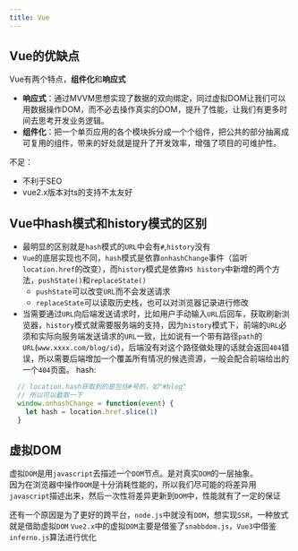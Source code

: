 ```yaml
---
title: Vue
---
```


## Vue的优缺点

Vue有两个特点，**组件化**和**响应式**

+ **响应式**：通过MVVM思想实现了数据的双向绑定，同过虚拟DOM让我们可以用数据操作DOM，而不必去操作真实的DOM，提升了性能，让我们有更多时间去思考开发业务逻辑。
+ **组件化**：把一个单页应用的各个模块拆分成一个个组件，把公共的部分抽离成可复用的组件，带来的好处就是提升了开发效率，增强了项目的可维护性。
  
不足：
  + 不利于SEO
  + vue2.x版本对ts的支持不太友好

## Vue中hash模式和history模式的区别
  + 最明显的区别就是`hash`模式的`URL`中会有`#`,`history`没有 
  + `Vue`的底层实现也不同，`hash`模式是依靠`onhashChange`事件（监听`location.href`的改变），而`history`模式是依靠`H5 history`中新增的两个方法，`pushState()`和`replaceState()`
    - `pushState`可以改变`URL`而不会发送请求
    - `replaceState`可以读取历史栈，也可以对浏览器记录进行修改
  + 当需要通过`URL`向后端发送请求时，比如用户手动输入`URL`后回车，获取刷新浏览器，`history`模式就需要服务端的支持，因为`history`模式下，前端的`URL`必须和实际向服务端发送请求的`URL`一致，比如说有一个带有路径`path`的`URL`(`www.xxxx.com/blog/id`)，后端没有对这个路径做处理的话就会返回`404`错误，所以需要后端增加一个覆盖所有情况的候选资源，一般会配合前端给出的一个`404`页面。
hash:
```javascript
  // location.hash获取到的是包括#号的，如"#blog"
  // 所以可以截取一下
  window.onhashChange = function(event) {
    let hash = location.href.slice(1)
  }
```

## 虚拟DOM
虚拟`DOM`是用`javascript`去描述一个`DOM`节点。是对真实`DOM`的一层抽象。  
因为在浏览器中操作`DOM`是十分消耗性能的，所以我们尽可能的将差异用`javascript`描述出来，然后一次性将差异更新到`DOM`中，性能就有了一定的保证  

还有一个原因是为了更好的跨平台，`node.js`中就没有`DOM`，想实现`SSR`，一种放式就是借助虚拟`DOM`
`Vue2.x`中的虚拟`DOM`主要是借鉴了`snabbdom.js`，`Vue3`中借鉴`inferno.js`算法进行优化